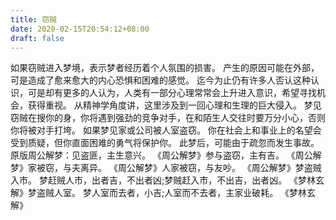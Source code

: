 ```yaml
---
title: 窃贼
date: 2020-02-15T20:54:12+08:00
draft: false
---
```


如果窃贼进入梦境，表示梦者经历着个人氛围的损害。
产生的原因可能在外部，可是造成了愈来愈大的内心恐惧和困难的感觉。
迄今为止仍有许多人否认这种认识，可是却有更多的人认为，人类有一部分心理常常会上升进入意识，希望寻找机会，获得重视。
从精神学角度讲，这里涉及到一回心理和生理的巨大侵入。
梦见窃贼在搜你的身，你将遇到强劲的竞争对手，在和陌生人交往时要万分小心，否则你将被对手打垮。
如果梦见家或公司被人室盗窃。
你在社会上和事业上的名望会受到质疑，但你直面困难的勇气将保护你。
此梦后，可能由于疏忽而发生事故。
原版周公解梦：见盗匪，主生意兴。
《周公解梦》参与盗窃，主有吉。
《周公解梦》家被窃，与夫离异。
《周公解梦》人家被窃，与友吵。
《周公解梦》梦盗贼入市。
梦赶贼人市，出者吉，不出者凶;梦贼赶入市，不出吉，出者凶。
《梦林玄解》梦盗贼人室。
梦人室而去者，小吉;人室而不去者，主家业破耗。
《梦林玄解》
